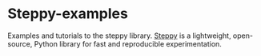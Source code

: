 # Steppy-examples

Examples and tutorials to the steppy library. [Steppy](https://github.com/minerva-ml/steps) is a lightweight, open-source, Python library for fast and reproducible experimentation.
